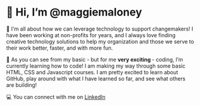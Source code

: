 <h1> 👋 Hi, I’m @maggiemaloney </h1>

💪 I'm all about how we can leverage technology to support changemakers! I have been working at non-profits for years, and I always love finding creative technology solutions to help my organization and those we serve to their work better, faster, and with more fun. 

🌱 As you can see from my basic - but for me <strong> very exciting </strong> - coding, I’m currently learning how to code! I am making my way through some basic HTML, CSS and Javascript courses. I am pretty excited to learn about GitHub, play around with what I have learned so far, and see what others are building! 

💻 You can connect with me on <a href="https://www.linkedin.com/in/maggiemaloney60/"> LinkedIn

<!---
maggiemaloney/maggiemaloney is a ✨ special ✨ repository because its `README.md` (this file) appears on your GitHub profile.
You can click the Preview link to take a look at your changes.
--->
